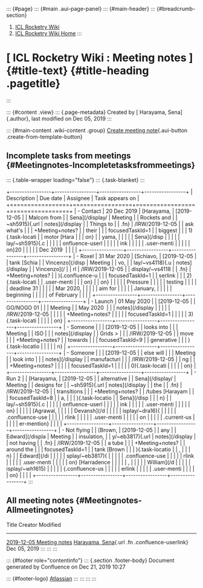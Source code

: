 ::: {#page}
::: {#main .aui-page-panel}
::: {#main-header}
::: {#breadcrumb-section}
1.  [ICL Rocketry Wiki](index.html)
2.  [ICL Rocketry Wiki Home](ICL-Rocketry-Wiki-Home_142270843.html)
:::

[ ICL Rocketry Wiki : Meeting notes ]{#title-text} {#title-heading .pagetitle}
==================================================
:::

::: {#content .view}
::: {.page-metadata}
Created by [ Harayama, Sena]{.author}, last modified on Dec 05, 2019
:::

::: {#main-content .wiki-content .group}
[Create meeting
note](https://wiki.imperial.ac.uk?createDialogSpaceKey=IRW&createDialogBlueprintId=31511b86-3734-4a42-8f13-c0f292ec4cd3){.aui-button
.create-from-template-button}

Incomplete tasks from meetings {#Meetingnotes-Incompletetasksfrommeetings}
------------------------------

::: {.table-wrapper loading="false"}
::: {.task-blanket}
:::

+-----------------+-----------------+-----------------+-----------------+
| Description     | Due date        | Assignee        | Task appears on |
+=================+=================+=================+=================+
| -   Contact     | 20 Dec 2019     | [Harayama,      | [2019-12-05     |
|     Malcom from |                 | Sena](/display/ | Meeting         |
|     Rockets and |                 | ~sh5915){.url   | notes](/display |
|     Things to   |                 | .fn}            | /IRW/2019-12-05 |
|     ask what\'s |                 |                 | +Meeting+notes? |
|     their       |                 |                 | focusedTaskId=1 |
|     biggest     |                 |                 | 1){.task-locati |
|     motor [Hara |                 |                 | on}             |
| yama,           |                 |                 |                 |
|     Sena](/disp |                 |                 |                 |
| lay/~sh5915){.c |                 |                 |                 |
| onfluence-userl |                 |                 |                 |
| ink             |                 |                 |                 |
|     .user-menti |                 |                 |                 |
| on}20           |                 |                 |                 |
|     Dec 2019    |                 |                 |                 |
+-----------------+-----------------+-----------------+-----------------+
| -   Roxel       | 31 Mar 2020     | [Schiavo,       | [2019-12-05     |
|     tank [Schia |                 | Vincenzo](/disp | Meeting         |
| vo,             |                 | lay/~vs4118){.u | notes](/display |
|     Vincenzo](/ |                 | rl              | /IRW/2019-12-05 |
| display/~vs4118 |                 | .fn}            | +Meeting+notes? |
| ){.confluence-u |                 |                 | focusedTaskId=1 |
| serlink         |                 |                 | 2){.task-locati |
|     .user-menti |                 |                 | on}             |
| on}             |                 |                 |                 |
|     Pressure    |                 |                 |                 |
|     testing     |                 |                 |                 |
|     deadline 31 |                 |                 |                 |
|     Mar 2020,   |                 |                 |                 |
|     aim for     |                 |                 |                 |
|     January,    |                 |                 |                 |
|     beginning   |                 |                 |                 |
|     of February |                 |                 |                 |
+-----------------+-----------------+-----------------+-----------------+
| -   Launch      | 01 May 2020     |                 | [2019-12-05     |
|     GO/NOGO 01  |                 |                 | Meeting         |
|     May 2020    |                 |                 | notes](/display |
|                 |                 |                 | /IRW/2019-12-05 |
|                 |                 |                 | +Meeting+notes? |
|                 |                 |                 | focusedTaskId=1 |
|                 |                 |                 | 3){.task-locati |
|                 |                 |                 | on}             |
+-----------------+-----------------+-----------------+-----------------+
| -   Someone     |                 |                 | [2019-12-05     |
|     looks into  |                 |                 | Meeting         |
|     ISO         |                 |                 | notes](/display |
|     Grids \>    |                 |                 | /IRW/2019-12-05 |
|     move        |                 |                 | +Meeting+notes? |
|     towards     |                 |                 | focusedTaskId=9 |
|     generative  |                 |                 | ){.task-locatio |
|                 |                 |                 | n}              |
+-----------------+-----------------+-----------------+-----------------+
| -   Someone     |                 |                 | [2019-12-05     |
|     else will   |                 |                 | Meeting         |
|     look into   |                 |                 | notes](/display |
|     manufacturi |                 |                 | /IRW/2019-12-05 |
| ng              |                 |                 | +Meeting+notes? |
|                 |                 |                 | focusedTaskId=1 |
|                 |                 |                 | 0){.task-locati |
|                 |                 |                 | on}             |
+-----------------+-----------------+-----------------+-----------------+
| -   Run 2       |                 | [Harayama,      | [2019-12-05     |
|     alternative |                 | Sena](/display/ | Meeting         |
|     designs for |                 | ~sh5915){.url   | notes](/display |
|     the         |                 | .fn}            | /IRW/2019-12-05 |
|     transitions |                 |                 | +Meeting+notes? |
| /tubes [Harayam |                 |                 | focusedTaskId=8 |
| a,              |                 |                 | ){.task-locatio |
|     Sena](/disp |                 |                 | n}              |
| lay/~sh5915){.c |                 |                 |                 |
| onfluence-userl |                 |                 |                 |
| ink             |                 |                 |                 |
|     .user-menti |                 |                 |                 |
| on}             |                 |                 |                 |
|     [Agrawal,   |                 |                 |                 |
|     Devansh](/d |                 |                 |                 |
| isplay/~dra16){ |                 |                 |                 |
| .confluence-use |                 |                 |                 |
| rlink           |                 |                 |                 |
|     .user-menti |                 |                 |                 |
| on              |                 |                 |                 |
|     .current-us |                 |                 |                 |
| er-mention}     |                 |                 |                 |
+-----------------+-----------------+-----------------+-----------------+
| -   Not flying  |                 | [Brown,         | [2019-12-05     |
|     any         |                 | Edward](/displa | Meeting         |
|     insulation, |                 | y/~eb3817){.url | notes](/display |
|     not having  |                 | .fn}            | /IRW/2019-12-05 |
|     a tube      |                 |                 | +Meeting+notes? |
|     around the  |                 |                 | focusedTaskId=1 |
|     tank [Brown |                 |                 | ){.task-locatio |
| ,               |                 |                 | n}              |
|     Edward](/di |                 |                 |                 |
| splay/~eb3817){ |                 |                 |                 |
| .confluence-use |                 |                 |                 |
| rlink           |                 |                 |                 |
|     .user-menti |                 |                 |                 |
| on} [Harradence |                 |                 |                 |
| ,               |                 |                 |                 |
|     William](/d |                 |                 |                 |
| isplay/~wh1615) |                 |                 |                 |
| {.confluence-us |                 |                 |                 |
| erlink          |                 |                 |                 |
|     .user-menti |                 |                 |                 |
| on}             |                 |                 |                 |
+-----------------+-----------------+-----------------+-----------------+
:::

All meeting notes {#Meetingnotes-Allmeetingnotes}
-----------------

  Title                                                               Creator                                                             Modified
  ------------------------------------------------------------------- ------------------------------------------------------------------- --------------
  [2019-12-05 Meeting notes](/display/IRW/2019-12-05+Meeting+notes)   [Harayama, Sena](/display/~sh5915){.url .fn .confluence-userlink}   Dec 05, 2019
:::
:::
:::

::: {#footer role="contentinfo"}
::: {.section .footer-body}
Document generated by Confluence on Dec 21, 2019 10:27

::: {#footer-logo}
[Atlassian](http://www.atlassian.com/)
:::
:::
:::
:::

